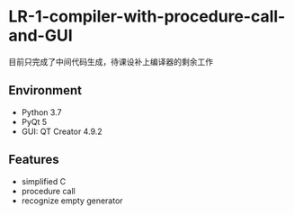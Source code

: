 # LR-1-compiler-with-procedure-call-and-GUI
目前只完成了中间代码生成，待课设补上编译器的剩余工作

## Environment
* Python 3.7
* PyQt 5
* GUI: QT Creator 4.9.2

## Features
* simplified C
* procedure call
* recognize empty generator